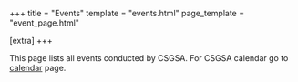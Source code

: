 +++
title = "Events"
template = "events.html"
page_template = "event_page.html"

[extra]
+++

This page lists all events conducted by CSGSA.
For CSGSA calendar go to [calendar](/calendar) page.

